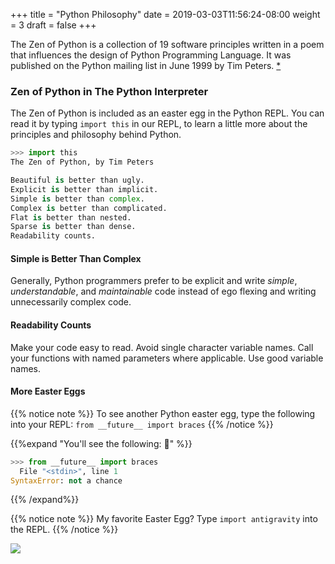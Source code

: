 +++
title = "Python Philosophy"
date = 2019-03-03T11:56:24-08:00
weight = 3
draft = false
+++

The Zen of Python is a collection of 19 software principles written in a poem that influences the design of Python Programming Language. It was published on the Python mailing list in June 1999 by Tim Peters. [*](https://en.wikipedia.org/wiki/Zen_of_Python)

### Zen of Python in The Python Interpreter

The Zen of Python is included as an easter egg in the Python REPL. You can read it by typing `import this` in our REPL, to learn a little more about the principles and philosophy behind Python.

```python
>>> import this
The Zen of Python, by Tim Peters

Beautiful is better than ugly.
Explicit is better than implicit.
Simple is better than complex.
Complex is better than complicated.
Flat is better than nested.
Sparse is better than dense.
Readability counts.
```

#### Simple is Better Than Complex

Generally, Python programmers prefer to be explicit and write *simple*, *understandable*, and *maintainable* code instead of ego flexing and writing unnecessarily complex code.

#### Readability Counts

Make your code easy to read. Avoid single character variable names. Call your functions with named parameters where applicable. Use good variable names.

#### More Easter Eggs

{{% notice note %}}
To see another Python easter egg, type the following into your REPL: `from __future__ import braces`
{{% /notice %}}

{{%expand "You'll see the following: 🤣" %}}
```python
>>> from __future__ import braces
  File "<stdin>", line 1
SyntaxError: not a chance
```
{{% /expand%}}

{{% notice note %}}
My favorite Easter Egg? Type `import antigravity` into the REPL.
{{% /notice %}}

![](/03-intermediate-python/10-introduction/images/python.png)
